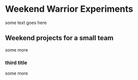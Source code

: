 # Weekend Warrior Experiments

some text goes here

## Weekend projects for a small team

some more

### third title

some more
